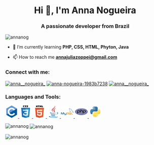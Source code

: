 <h1 align="center">Hi 👋, I'm Anna Nogueira</h1>
<h3 align="center">A passionate developer from Brazil</h3>

<p align="left"> <img src="https://komarev.com/ghpvc/?username=annanog&label=Profile%20views&color=0e75b6&style=flat" alt="annanog" /> </p>

- 🌱 I’m currently learning **PHP, CSS, HTML, Phyton, Java**

- 📫 How to reach me **annajuliazoppei@gmail.com**

<h3 align="left">Connect with me:</h3>
<p align="left">
<a href="https://twitter.com/anna__nogueira_" target="blank"><img align="center" src="https://raw.githubusercontent.com/rahuldkjain/github-profile-readme-generator/master/src/images/icons/Social/twitter.svg" alt="anna__nogueira_" height="30" width="40" /></a>
<a href="https://linkedin.com/in/anna-nogueira-1983b7238" target="blank"><img align="center" src="https://raw.githubusercontent.com/rahuldkjain/github-profile-readme-generator/master/src/images/icons/Social/linked-in-alt.svg" alt="anna-nogueira-1983b7238" height="30" width="40" /></a>
<a href="https://instagram.com/anna_nogueiraa" target="blank"><img align="center" src="https://raw.githubusercontent.com/rahuldkjain/github-profile-readme-generator/master/src/images/icons/Social/instagram.svg" alt="anna__nogueira_" height="30" width="40" /></a>
</p>

<h3 align="left">Languages and Tools:</h3>
<p align="left"> <a href="https://www.cprogramming.com/" target="_blank" rel="noreferrer"> <img src="https://raw.githubusercontent.com/devicons/devicon/master/icons/c/c-original.svg" alt="c" width="40" height="40"/> </a> <a href="https://www.w3schools.com/css/" target="_blank" rel="noreferrer"> <img src="https://raw.githubusercontent.com/devicons/devicon/master/icons/css3/css3-original-wordmark.svg" alt="css3" width="40" height="40"/> </a> <a href="https://www.w3.org/html/" target="_blank" rel="noreferrer"> <img src="https://raw.githubusercontent.com/devicons/devicon/master/icons/html5/html5-original-wordmark.svg" alt="html5" width="40" height="40"/> </a> <a href="https://www.java.com" target="_blank" rel="noreferrer"> <img src="https://raw.githubusercontent.com/devicons/devicon/master/icons/java/java-original.svg" alt="java" width="40" height="40"/> </a> <a href="https://www.mysql.com/" target="_blank" rel="noreferrer"> <img src="https://raw.githubusercontent.com/devicons/devicon/master/icons/mysql/mysql-original-wordmark.svg" alt="mysql" width="40" height="40"/> </a> <a href="https://www.php.net" target="_blank" rel="noreferrer"> <img src="https://raw.githubusercontent.com/devicons/devicon/master/icons/php/php-original.svg" alt="php" width="40" height="40"/> </a> <a href="https://www.python.org" target="_blank" rel="noreferrer"> <img src="https://raw.githubusercontent.com/devicons/devicon/master/icons/python/python-original.svg" alt="python" width="40" height="40"/> </a> </p>

<p><img align="left" src="https://github-readme-stats.vercel.app/api/top-langs?username=annanog&show_icons=true&locale=en&layout=compact" alt="annanog" /></p>

<p>&nbsp;<img align="center" src="https://github-readme-stats.vercel.app/api?username=annanog&show_icons=true&locale=en" alt="annanog" /></p>

<p><img align="center" src="https://github-readme-streak-stats.herokuapp.com/?user=annanog&" alt="annanog" /></p>

